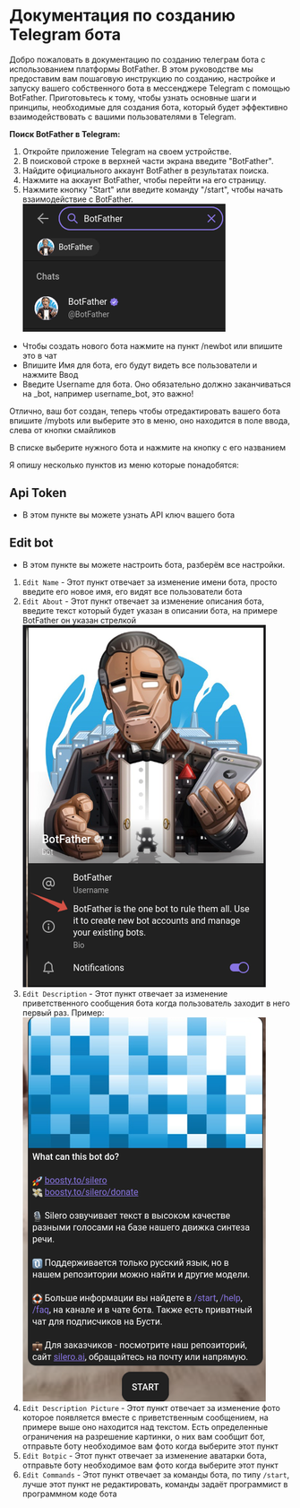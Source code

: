 # Документация по созданию Telegram бота
Добро пожаловать в документацию по созданию телеграм бота с использованием платформы BotFather. В этом руководстве мы предоставим вам пошаговую инструкцию по созданию, настройке и запуску вашего собственного бота в мессенджере Telegram с помощью BotFather. Приготовьтесь к тому, чтобы узнать основные шаги и принципы, необходимые для создания бота, который будет эффективно взаимодействовать с вашими пользователями в Telegram.

**Поиск BotFather в Telegram:**

1. Откройте приложение Telegram на своем устройстве.
2. В поисковой строке в верхней части экрана введите "BotFather".
3. Найдите официального аккаунт BotFather в результатах поиска.
4. Нажмите на аккаунт BotFather, чтобы перейти на его страницу.
5. Нажмите кнопку "Start" или введите команду "/start", чтобы начать взаимодействие с BotFather.  
![](img/tg_bot_pics/botFather.png)  

- Чтобы создать нового бота нажмите на пункт /newbot или впишите это в чат
- Впишите Имя для бота, его будут видеть все пользователи и нажмите Ввод
- Введите Username для бота. Оно обязательно должно заканчиваться на _bot, например username_bot, это важно!

Отлично, ваш бот создан, теперь чтобы отредактировать вашего бота впишите /mybots или выберите это в меню, оно находится в поле ввода, слева от кнопки смайликов

В списке выберите нужного бота и нажмите на кнопку с его названием

Я опишу несколько пунктов из меню которые понадобятся:
## Api Token
- В этом пункте вы можете узнать API ключ вашего бота

## Edit bot
- В этом пункте вы можете настроить бота, разберём все настройки.  
1) `Edit Name` - Этот пункт отвечает за изменение имени бота, просто введите его новое имя, его видят все пользователи бота
2) `Edit About` - Этот пункт отвечает за изменение описания бота, введите текст который будет указан в описании бота, на примере BotFather он указан стрелкой  
![](img/tg_bot_pics/about.png)  
3) `Edit Description` - Этот пункт отвечает за изменение приветственного сообщения бота когда пользователь заходит в него первый раз. Пример:  
![](img/tg_bot_pics/discription.png)  
4) `Edit Description Picture` - Этот пункт отвечает за изменение фото которое появляется вместе с приветственным сообщением, на примере выше оно находится над текстом. Есть определенные ограничения на разрешение картинки, о них вам сообщит бот, отправьте боту необходимое вам фото когда выберите этот пункт  
5) `Edit Botpic` - Этот пункт отвечает за изменение аватарки бота, отправьте боту необходимое вам фото когда выберите этот пункт  
6) `Edit Commands` - Этот пункт отвечает за команды бота, по типу `/start`, лучше этот пункт не редактировать, команды задаёт программист в программном коде бота  